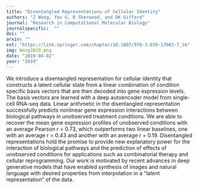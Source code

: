 ```yaml
---
title: "Disentangled Representations of Cellular Identity"
authors: "Z Wang, Yeo G, R Sherwood, and DK Gifford"
journal: "Research in Computational Molecular Biology"
journalspecific:  ""
doi: ""
arxiv: ""
ext: "https://link.springer.com/chapter/10.1007/978-3-030-17083-7_16"
img: Wang2019.png
date: "2019-04-02"
year: "2019"
---
```


We introduce a disentangled representation for cellular identity that constructs a latent cellular state from a linear combination of condition specific basis vectors that are then decoded into gene expression levels. The basis vectors are learned with a deep autoencoder model from single-cell RNA-seq data. Linear arithmetic in the disentangled representation successfully predicts nonlinear gene expression interactions between biological pathways in unobserved treatment conditions. We are able to recover the mean gene expression profiles of unobserved conditions with an average Pearson r = 0.73, which outperforms two linear baselines, one with an average r = 0.43 and another with an average r = 0.19. Disentangled representations hold the promise to provide new explanatory power for the interaction of biological pathways and the prediction of effects of unobserved conditions for applications such as combinatorial therapy and cellular reprogramming. Our work is motivated by recent advances in deep generative models that have enabled synthesis of images and natural language with desired properties from interpolation in a “latent representation” of the data.
